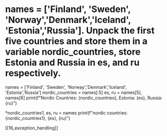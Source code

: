 # names = ['Finland', 'Sweden', 'Norway','Denmark','Iceland', 'Estonia','Russia']. Unpack the first five countries and store them in a variable nordic_countries, store Estonia and Russia in es, and ru respectively.

names = ['Finland', 'Sweden', 'Norway','Denmark','Iceland', 'Estonia','Russia']
nordic_countries = names[:5]
es, ru = names[5], names[6]
print(f"Nordic Countries: {nordic_countries}, Estonia: {es}, Russia: {ru}")

*nordic_countries1, es, ru = names
print(f"nordic countries: {nordic_countries1}, {es}, {ru}")

[[16_exception_handling]]

